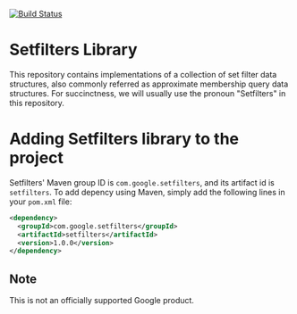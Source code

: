[![Build Status](https://github.com/google/setfilters/workflows/CI/badge.svg?branch=master)](https://github.com/google/setfilters/actions)

# Setfilters Library

This repository contains implementations of a collection of set filter data structures, also commonly referred as approximate membership query data structures. For succinctness, we will usually use the pronoun "Setfilters" in this repository.

# Adding Setfilters library to the project

Setfilters' Maven group ID is `com.google.setfilters`, and its artifact id is `setfilters`. To add depency using Maven, simply add the following lines in your `pom.xml` file: 

```xml
<dependency>
  <groupId>com.google.setfilters</groupId>
  <artifactId>setfilters</artifactId>
  <version>1.0.0</version>
</dependency>
```

## Note

This is not an officially supported Google product.
